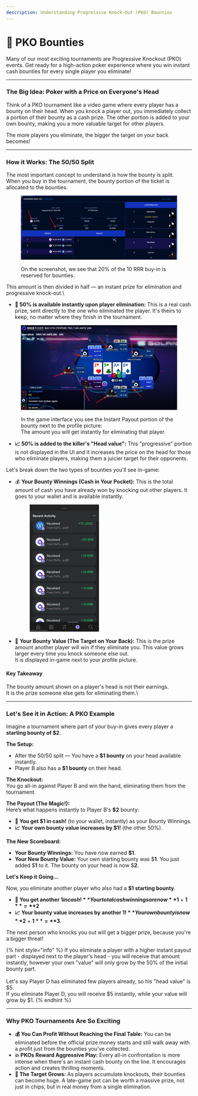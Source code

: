 ```yaml
---
description: Understanding Progressive Knock-Out (PKO) Bounties
---
```


# 🎯 PKO Bounties

Many of our most exciting tournaments are Progressive Knockout (PKO) events. Get ready for a high-action poker experience where you win instant cash bounties for every single player you eliminate!

***

### **The Big Idea: Poker with a Price on Everyone's Head**

Think of a PKO tournament like a video game where every player has a bounty on their head. When you knock a player out, you immediately collect a portion of their bounty as a cash prize. The other portion is added to your own bounty, making you a more valuable target for other players.

The more players you eliminate, the bigger the target on your back becomes!

***

### **How it Works: The 50/50 Split**

The most important concept to understand is how the bounty is split. \
When you buy in the tournament, the bounty portion of the ticket is allocated to the bounties.

<figure><img src="../../../.gitbook/assets/image (1).png" alt=""><figcaption><p>On the screenshot, we see that 20% of the 10 RRR buy-in is reserved for bounties.</p></figcaption></figure>

This amount is then divided in half — an instant prize for elimination and progressive knock-out.\


* **💸 50% is available instantly upon player elimination:** This is a real cash prize, sent directly to the one who eliminated the player. It's theirs to keep, no matter where they finish in the tournament.

<figure><img src="../../../.gitbook/assets/image.png" alt=""><figcaption><p>In the game interface you see the Instant Payout portion of the bounty next to the profile picture:<br> The amount you will get instantly for eliminating that player. </p></figcaption></figure>

* **📈 50% is added to the killer's "Head value":** This "progressive" portion is not displayed in the UI and it increases the price on the head for those who eliminate players, making them a juicier target for their opponents.

Let's break down the two types of bounties you'll see in-game:

*   💰 **Your Bounty Winnings (Cash in Your Pocket):** This is the total amount of cash you have already won by knocking out other players. It goes to your wallet and is available instantly.

    <div align="left"><figure><img src="../../../.gitbook/assets/image (2).png" alt="" width="188"><figcaption></figcaption></figure></div>


* 🎯 **Your Bounty Value (The Target on Your Back):** This is the prize amount another player will win if they eliminate you. This value grows larger every time you knock someone else out.\
  It is displayed in-game next to your profile picture.

#### Key Takeaway

The bounty amount shown on a player's head is not their earnings. \
It is the prize someone else gets for eliminating them.\


***

### **Let's See it in Action: A PKO Example**

Imagine a tournament where part of your buy-in gives every player a **starting bounty of $2**.

**The Setup:**

* After the 50/50 split — You have a **$1 bounty** on your head available instantly.
* Player B also has a **$1 bounty** on their head.

**The Knockout:**\
You go all-in against Player B and win the hand, eliminating them from the tournament.

**The Payout (The Magic!):**\
Here’s what happens instantly to Player B's **$2** bounty:

* **💸 You get $1 in cash!** (to your wallet, instantly) as your Bounty Winnings.
* **📈 Your own bounty value increases by $1!** (the other 50%).

**The New Scoreboard:**

* **Your Bounty Winnings:** You have now earned **$1**.
* **Your New Bounty Value:** Your own starting bounty was $**1**. You just added $**1** to it. The bounty on your head is now $**2**.

**Let's Keep it Going...**

Now, you eliminate another player who also had a **$1 starting bounty**.

* **💸 You get another $1 in cash!** Your total cash winnings are now **$1** + **$1** = **$2**
* **📈 Your bounty value increases by another $1!** Your own bounty is now **$2** + **$1** = **$3**.

The next person who knocks you out will get a bigger prize, because you're a bigger threat!

{% hint style="info" %}
If you eliminate a player with a higher instant payout part - displayed next to the player's head - you will receive that amount instantly, however your own "value" will only grow by the 50% of the initial bounty part.\
\
Let's say Player D has eliminated few players already, so his "head value" is $5.\
If you eliminate Player D, you will receive $5 instantly, while your value will grow by $1.
{% endhint %}

***

### **Why PKO Tournaments Are So Exciting**

* **💰 You Can Profit Without Reaching the Final Table:** You can be eliminated before the official prize money starts and still walk away with a profit just from the bounties you've collected.
* **💥 PKOs Reward Aggressive Play:** Every all-in confrontation is more intense when there's an instant cash bounty on the line. It encourages action and creates thrilling moments.
* **🎯 The Target Grows:** As players accumulate knockouts, their bounties can become huge. A late-game pot can be worth a massive prize, not just in chips, but in real money from a single elimination.

